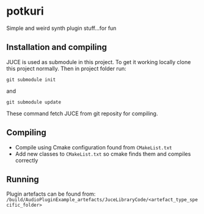 # potkuri
Simple and weird synth plugin stuff...for fun

## Installation and compiling
JUCE is used as submodule in this project. To get it working locally clone this project normally. Then in project folder run:

```git submodule init```

and

```git submodule update```

These command fetch JUCE from git reposity for compiling.
## Compiling
- Compile using Cmake configuration found from `CMakeList.txt`
- Add new classes to `CMakeList.txt` so cmake finds them and compiles correctly
## Running
Plugin artefacts can be found from:
`/build/AudioPluginExample_artefacts/JuceLibraryCode/<artefact_type_specific_folder>`